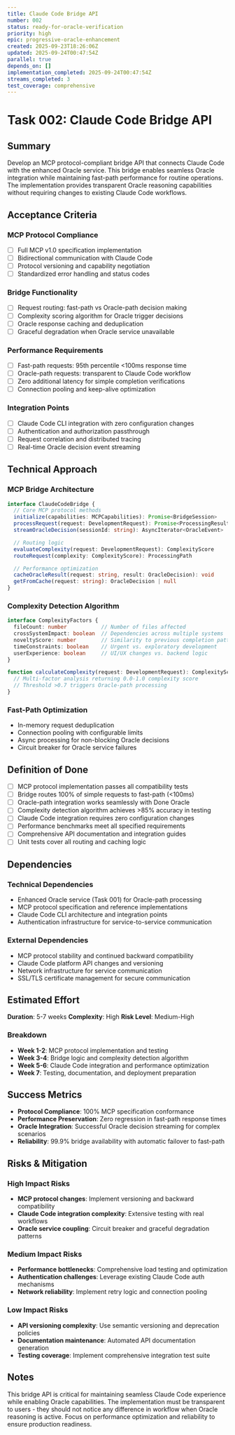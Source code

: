 ```yaml
---
title: Claude Code Bridge API
number: 002
status: ready-for-oracle-verification
priority: high
epic: progressive-oracle-enhancement
created: 2025-09-23T18:26:06Z
updated: 2025-09-24T00:47:54Z
parallel: true
depends_on: []
implementation_completed: 2025-09-24T00:47:54Z
streams_completed: 3
test_coverage: comprehensive
---
```


# Task 002: Claude Code Bridge API

## Summary

Develop an MCP protocol-compliant bridge API that connects Claude Code with the enhanced Oracle service. This bridge enables seamless Oracle integration while maintaining fast-path performance for routine operations. The implementation provides transparent Oracle reasoning capabilities without requiring changes to existing Claude Code workflows.

## Acceptance Criteria

### MCP Protocol Compliance
- [ ] Full MCP v1.0 specification implementation
- [ ] Bidirectional communication with Claude Code
- [ ] Protocol versioning and capability negotiation
- [ ] Standardized error handling and status codes

### Bridge Functionality
- [ ] Request routing: fast-path vs Oracle-path decision making
- [ ] Complexity scoring algorithm for Oracle trigger decisions
- [ ] Oracle response caching and deduplication
- [ ] Graceful degradation when Oracle service unavailable

### Performance Requirements
- [ ] Fast-path requests: 95th percentile <100ms response time
- [ ] Oracle-path requests: transparent to Claude Code workflow
- [ ] Zero additional latency for simple completion verifications
- [ ] Connection pooling and keep-alive optimization

### Integration Points
- [ ] Claude Code CLI integration with zero configuration changes
- [ ] Authentication and authorization passthrough
- [ ] Request correlation and distributed tracing
- [ ] Real-time Oracle decision event streaming

## Technical Approach

### MCP Bridge Architecture
```typescript
interface ClaudeCodeBridge {
  // Core MCP protocol methods
  initialize(capabilities: MCPCapabilities): Promise<BridgeSession>
  processRequest(request: DevelopmentRequest): Promise<ProcessingResult>
  streamOracleDecision(sessionId: string): AsyncIterator<OracleEvent>

  // Routing logic
  evaluateComplexity(request: DevelopmentRequest): ComplexityScore
  routeRequest(complexity: ComplexityScore): ProcessingPath

  // Performance optimization
  cacheOracleResult(request: string, result: OracleDecision): void
  getFromCache(request: string): OracleDecision | null
}
```

### Complexity Detection Algorithm
```typescript
interface ComplexityFactors {
  fileCount: number           // Number of files affected
  crossSystemImpact: boolean  // Dependencies across multiple systems
  noveltyScore: number        // Similarity to previous completion patterns
  timeConstraints: boolean    // Urgent vs. exploratory development
  userExperience: boolean     // UI/UX changes vs. backend logic
}

function calculateComplexity(request: DevelopmentRequest): ComplexityScore {
  // Multi-factor analysis returning 0.0-1.0 complexity score
  // Threshold >0.7 triggers Oracle-path processing
}
```

### Fast-Path Optimization
- In-memory request deduplication
- Connection pooling with configurable limits
- Async processing for non-blocking Oracle decisions
- Circuit breaker for Oracle service failures

## Definition of Done

- [ ] MCP protocol implementation passes all compatibility tests
- [ ] Bridge routes 100% of simple requests to fast-path (<100ms)
- [ ] Oracle-path integration works seamlessly with Done Oracle
- [ ] Complexity detection algorithm achieves >85% accuracy in testing
- [ ] Claude Code integration requires zero configuration changes
- [ ] Performance benchmarks meet all specified requirements
- [ ] Comprehensive API documentation and integration guides
- [ ] Unit tests cover all routing and caching logic

## Dependencies

### Technical Dependencies
- Enhanced Oracle service (Task 001) for Oracle-path processing
- MCP protocol specification and reference implementations
- Claude Code CLI architecture and integration points
- Authentication infrastructure for service-to-service communication

### External Dependencies
- MCP protocol stability and continued backward compatibility
- Claude Code platform API changes and versioning
- Network infrastructure for service communication
- SSL/TLS certificate management for secure communication

## Estimated Effort

**Duration**: 5-7 weeks
**Complexity**: High
**Risk Level**: Medium-High

### Breakdown
- **Week 1-2**: MCP protocol implementation and testing
- **Week 3-4**: Bridge logic and complexity detection algorithm
- **Week 5-6**: Claude Code integration and performance optimization
- **Week 7**: Testing, documentation, and deployment preparation

## Success Metrics

- **Protocol Compliance**: 100% MCP specification conformance
- **Performance Preservation**: Zero regression in fast-path response times
- **Oracle Integration**: Successful Oracle decision streaming for complex scenarios
- **Reliability**: 99.9% bridge availability with automatic failover to fast-path

## Risks & Mitigation

### High Impact Risks
- **MCP protocol changes**: Implement versioning and backward compatibility
- **Claude Code integration complexity**: Extensive testing with real workflows
- **Oracle service coupling**: Circuit breaker and graceful degradation patterns

### Medium Impact Risks
- **Performance bottlenecks**: Comprehensive load testing and optimization
- **Authentication challenges**: Leverage existing Claude Code auth mechanisms
- **Network reliability**: Implement retry logic and connection pooling

### Low Impact Risks
- **API versioning complexity**: Use semantic versioning and deprecation policies
- **Documentation maintenance**: Automated API documentation generation
- **Testing coverage**: Implement comprehensive integration test suite

## Notes

This bridge API is critical for maintaining seamless Claude Code experience while enabling Oracle capabilities. The implementation must be transparent to users - they should not notice any difference in workflow when Oracle reasoning is active. Focus on performance optimization and reliability to ensure production readiness.